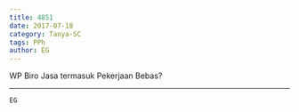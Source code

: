 ```yaml
---
title: 4851
date: 2017-07-18
category: Tanya-SC
tags: PPh
author: EG
---
```


WP Biro Jasa termasuk Pekerjaan Bebas?

---



`EG`
